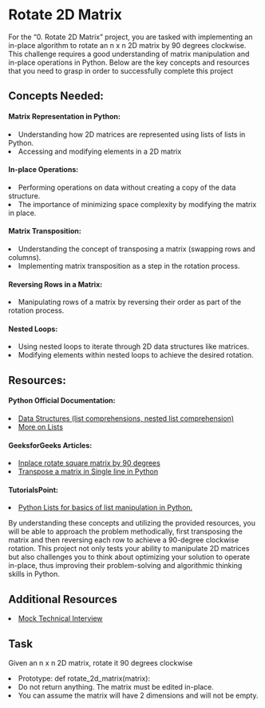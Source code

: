 <h1>Rotate 2D Matrix</h1>
<p>For the “0. Rotate 2D Matrix” project, you are tasked with implementing an in-place algorithm to rotate an n x n 2D matrix by 90 degrees clockwise. This challenge requires a good understanding of matrix manipulation and in-place operations in Python. Below are the key concepts and resources that you need to grasp in order to successfully complete this project</p>

<h2>Concepts Needed:</h2>

<h4>Matrix Representation in Python:</h4>
<li>Understanding how 2D matrices are represented using lists of lists in Python.</li>
<li>Accessing and modifying elements in a 2D matrix</li>

<h4>In-place Operations:</h4>
<li>Performing operations on data without creating a copy of the data structure.</li>
<li>The importance of minimizing space complexity by modifying the matrix in place.</li>

<h4>Matrix Transposition:</h4>
<li>Understanding the concept of transposing a matrix (swapping rows and columns).</li>
<li>Implementing matrix transposition as a step in the rotation process.</li>

<h4>Reversing Rows in a Matrix:</h4>
<li>Manipulating rows of a matrix by reversing their order as part of the rotation process.</li>

<h4>Nested Loops:</h4>
<li>Using nested loops to iterate through 2D data structures like matrices.</li>
<li>Modifying elements within nested loops to achieve the desired rotation.</li>

<h2>Resources:</h2>

<h4>Python Official Documentation:</h4>
<li><a href="https://docs.python.org/3/tutorial/datastructures.html">Data Structures (list comprehensions, nested list comprehension)</a></li>
<li><a href="https://docs.python.org/3/tutorial/datastructures.html#more-on-lists">More on Lists</a></li>

<h4>GeeksforGeeks Articles:</h4>
<li><a href="https://www.geeksforgeeks.org/inplace-rotate-square-matrix-by-90-degrees/">Inplace rotate square matrix by 90 degrees</a></li>
<li><a href="https://www.geeksforgeeks.org/transpose-matrix-single-line-python/">Transpose a matrix in Single line in Python</a></li>

<h4>TutorialsPoint:</h4>
<li><a href="https://www.tutorialspoint.com/python/python_lists.htm">Python Lists for basics of list manipulation in Python.</a></li>

<p>By understanding these concepts and utilizing the provided resources, you will be able to approach the problem methodically, first transposing the matrix and then reversing each row to achieve a 90-degree clockwise rotation. This project not only tests your ability to manipulate 2D matrices but also challenges you to think about optimizing your solution to operate in-place, thus improving their problem-solving and algorithmic thinking skills in Python.</p>

<h2>Additional Resources</h2>
<li><a href="https://www.youtube.com/watch?feature=shared&v=yM9Xbi-MigE">Mock Technical Interview</a></li>

<h2>Task</h2>
<p>Given an n x n 2D matrix, rotate it 90 degrees clockwise</p>
<li>Prototype: def rotate_2d_matrix(matrix):</li>
<li>Do not return anything. The matrix must be edited in-place.</li>
<li>You can assume the matrix will have 2 dimensions and will not be empty.</li>

